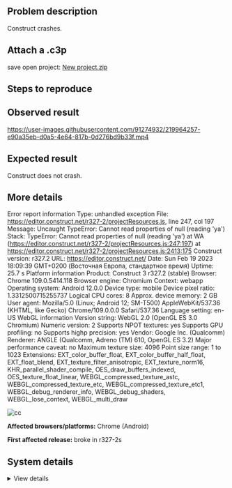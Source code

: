 ## Problem description

Construct crashes.

## Attach a .c3p

save open project: [New project.zip](https://github.com/WilsonPercival/WilsonPercival/files/10777496/New.project.zip)

## Steps to reproduce



## Observed result

https://user-images.githubusercontent.com/91274932/219964257-e90a35eb-d0a5-4e64-817b-0d276bd9b33f.mp4

## Expected result

Construct does not crash.

## More details

Error report information
Type: unhandled exception
File: https://editor.construct.net/r327-2/projectResources.js, line 247, col 197
Message: Uncaught TypeError: Cannot read properties of null (reading 'ya')
Stack: TypeError: Cannot read properties of null (reading 'ya') at WA (https://editor.construct.net/r327-2/projectResources.js:247:197) at https://editor.construct.net/r327-2/projectResources.js:2413:175
Construct version: r327.2
URL: https://editor.construct.net/
Date: Sun Feb 19 2023 18:09:39 GMT+0200 (Восточная Европа, стандартное время)
Uptime: 25.7 s
Platform information
Product: Construct 3 r327.2 (stable)
Browser: Chrome 109.0.5414.118
Browser engine: Chromium
Context: webapp
Operating system: Android 12.0.0
Device type: mobile
Device pixel ratio: 1.3312500715255737
Logical CPU cores: 8
Approx. device memory: 2 GB
User agent: Mozilla/5.0 (Linux; Android 12; SM-T500) AppleWebKit/537.36 (KHTML, like Gecko) Chrome/109.0.0.0 Safari/537.36
Language setting: en-US
WebGL information
Version string: WebGL 2.0 (OpenGL ES 3.0 Chromium)
Numeric version: 2
Supports NPOT textures: yes
Supports GPU profiling: no
Supports highp precision: yes
Vendor: Google Inc. (Qualcomm)
Renderer: ANGLE (Qualcomm, Adreno (TM) 610, OpenGL ES 3.2)
Major performance caveat: no
Maximum texture size: 4096
Point size range: 1 to 1023
Extensions: EXT_color_buffer_float, EXT_color_buffer_half_float, EXT_float_blend, EXT_texture_filter_anisotropic, EXT_texture_norm16, KHR_parallel_shader_compile, OES_draw_buffers_indexed, OES_texture_float_linear, WEBGL_compressed_texture_astc, WEBGL_compressed_texture_etc, WEBGL_compressed_texture_etc1, WEBGL_debug_renderer_info, WEBGL_debug_shaders, WEBGL_lose_context, WEBGL_multi_draw

![cc](https://user-images.githubusercontent.com/91274932/219964596-5381794a-0088-425b-ba7d-3662a5a36020.png)

**Affected browsers/platforms:** Chrome (Android)

**First affected release:** broke in r327-2s

## System details

<details><summary>View details</summary>

Platform information
Product: Construct 3 r327.2 (stable)
Browser: Chrome 109.0.5414.118
Browser engine: Chromium
Context: webapp
Operating system: Android 12.0.0
Device type: mobile
Device pixel ratio: 1.3312500715255737
Logical CPU cores: 8
Approx. device memory: 2 GB
User agent: Mozilla/5.0 (Linux; Android 12; SM-T500) AppleWebKit/537.36 (KHTML, like Gecko) Chrome/109.0.0.0 Safari/537.36
Language setting: en-US
Local storage
Storage quota (approx): 13 gb
Storage usage (approx): 25 mb (0.2%)
Persistant storage: No
Browser support notes
This list contains missing features that are not required, but could improve performance or user experience if supported.
UI effects are disabled in settings.
WebGL information
Version string: WebGL 2.0 (OpenGL ES 3.0 Chromium)
Numeric version: 2
Supports NPOT textures: yes
Supports GPU profiling: no
Supports highp precision: yes
Vendor: Google Inc. (Qualcomm)
Renderer: ANGLE (Qualcomm, Adreno (TM) 610, OpenGL ES 3.2)
Major performance caveat: no
Maximum texture size: 4096
Point size range: 1 to 1023
Extensions:
EXT_color_buffer_float
EXT_color_buffer_half_float
EXT_float_blend
EXT_texture_filter_anisotropic
EXT_texture_norm16
KHR_parallel_shader_compile
OES_draw_buffers_indexed
OES_texture_float_linear
WEBGL_compressed_texture_astc
WEBGL_compressed_texture_etc
WEBGL_compressed_texture_etc1
WEBGL_debug_renderer_info
WEBGL_debug_shaders
WEBGL_lose_context
WEBGL_multi_draw
Audio information
System sample rate: 48000 Hz
Output channels: 2
Output interpretation: speakers
Supported decode formats:
WebM Opus (audio/webm; codecs=opus)
Ogg Opus (audio/ogg; codecs=opus)
WebM Vorbis (audio/webm; codecs=vorbis)
Ogg Vorbis (audio/ogg; codecs=vorbis)
MPEG-4 AAC (audio/mp4; codecs=mp4a.40.5)
MP3 (audio/mpeg)
FLAC (audio/flac)
PCM WAV (audio/wav; codecs=1)
Supported encode formats:
WebM Opus (audio/webm; codecs=opus)
Video information
Supported decode formats:
WebM AV1 (video/webm; codecs=av01.0.00M.08)
MP4 AV1 (video/mp4; codecs=av01.0.00M.08)
WebM VP9 (video/webm; codecs=vp9)
WebM VP8 (video/webm; codecs=vp8)
H.265 (video/mp4; codecs=hev1.1.2.L93.B0)
H.264 (video/mp4; codecs=avc1.42E01E)
Supported encode formats:
WebM VP9 (video/webm; codecs=vp9)
WebM VP8 (video/webm; codecs=vp8)

</details>
